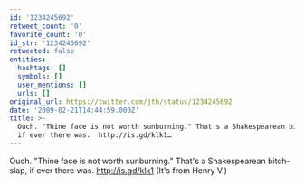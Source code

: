 ```yaml
---
id: '1234245692'
retweet_count: '0'
favorite_count: '0'
id_str: '1234245692'
retweeted: false
entities:
  hashtags: []
  symbols: []
  user_mentions: []
  urls: []
original_url: https://twitter.com/jth/status/1234245692
date: '2009-02-21T14:44:59.000Z'
title: >-
  Ouch. "Thine face is not worth sunburning." That's a Shakespearean bitch-slap,
  if ever there was.  http://is.gd/klk1…
---
```


Ouch. "Thine face is not worth sunburning." That's a Shakespearean bitch-slap, if ever there was.  http://is.gd/klk1 (It's from Henry V.)